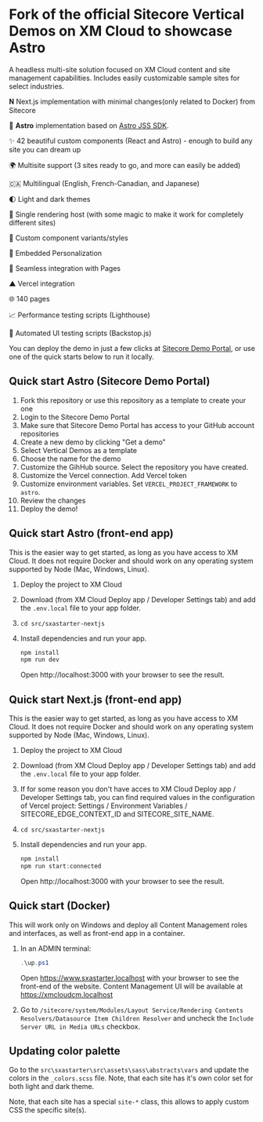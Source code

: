 # Fork of the official Sitecore Vertical Demos on XM Cloud to showcase Astro

A headless multi-site solution focused on XM Cloud content and site management capabilities. Includes easily customizable sample sites for select industries.

𝐍 Next.js implementation with minimal changes(only related to Docker) from Sitecore

🚀 **Astro** implementation based on [Astro JSS SDK](https://github.com/exdst/jss-astro-public).

✨ 42 beautiful custom components (React and Astro) - enough to build any site you can dream up

🌍 Multisite support (3 sites ready to go, and more can easily be added)

🇨🇦 Multilingual (English, French-Canadian, and Japanese)

🌓 Light and dark themes

🔗 Single rendering host (with some magic to make it work for completely different sites)

🎨 Custom component variants/styles

🎯 Embedded Personalization

📄 Seamless integration with Pages

▲ Vercel integration

🌐 140 pages

📈 Performance testing scripts (Lighthouse)

🧪 Automated UI testing scripts (Backstop.js)

You can deploy the demo in just a few clicks at [Sitecore Demo Portal](https://portal.sitecoredemo.com/), or use one of the quick starts below to run it locally.

## Quick start Astro (Sitecore Demo Portal)

1. Fork this repository or use this repository as a template to create your one
1. Login to the Sitecore Demo Portal   
1. Make sure that Sitecore Demo Portal has access to your GitHub account repositories
1. Create a new demo by clicking "Get a demo"
1. Select Vertical Demos as a template
1. Choose the name for the demo
1. Customize the GihHub source. Select the repository you have created.
1. Customize the Vercel connection. Add Vercel token
1. Customize environment variables. Set `VERCEL_PROJECT_FRAMEWORK` to `astro`.
1. Review the changes
1. Deploy the demo!

## Quick start Astro (front-end app)

This is the easier way to get started, as long as you have access to XM Cloud. It does not require Docker and should work on any operating system supported by Node (Mac, Windows, Linux).

1. Deploy the project to XM Cloud

1. Download (from XM Cloud Deploy app / Developer Settings tab) and add the `.env.local` file to your app folder.

1. `cd src/sxastarter-nextjs`

1. Install dependencies and run your app.

   ```ps1
   npm install
   npm run dev
   ```

   Open http://localhost:3000 with your browser to see the result.

## Quick start Next.js (front-end app)

This is the easier way to get started, as long as you have access to XM Cloud. It does not require Docker and should work on any operating system supported by Node (Mac, Windows, Linux).

1. Deploy the project to XM Cloud

1. Download (from XM Cloud Deploy app / Developer Settings tab) and add the `.env.local` file to your app folder.

1. If for some reason you don't have acces to XM Cloud Deploy app / Developer Settings tab, you can find required values in the configuration of Vercel project: Settings / Environment Variables / SITECORE_EDGE_CONTEXT_ID and SITECORE_SITE_NAME.

1. `cd src/sxastarter-nextjs`

1. Install dependencies and run your app.

   ```ps1
   npm install
   npm run start:connected
   ```

   Open http://localhost:3000 with your browser to see the result.

## Quick start (Docker)

This will work only on Windows and deploy all Content Management roles and interfaces, as well as front-end app in a container.

1. In an ADMIN terminal:

   ```ps1
   .\up.ps1
   ```

   Open https://www.sxastarter.localhost with your browser to see the front-end of the website. Content Management UI will be available at https://xmcloudcm.localhost

2. Go to `/sitecore/system/Modules/Layout Service/Rendering Contents Resolvers/Datasource Item Children Resolver` and uncheck the `Include Server URL in Media URLs` checkbox.

## Updating color palette

Go to the `src\sxastarter\src\assets\sass\abstracts\vars` and update the colors in the `_colors.scss` file. Note, that each site has it's own color set for both light and dark theme.

Note, that each site has a special `site-*` class, this allows to apply custom CSS the specific site(s).
